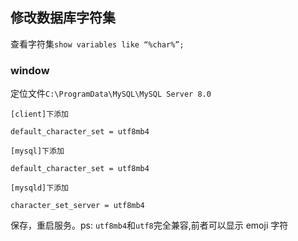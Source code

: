 ## 修改数据库字符集

查看字符集`show variables like “%char%”;`

### window

定位文件`C:\ProgramData\MySQL\MySQL Server 8.0`

```
[client]下添加

default_character_set = utf8mb4

[mysql]下添加

default_character_set = utf8mb4

[mysqld]下添加

character_set_server = utf8mb4
```

保存，重启服务。ps: `utf8mb4`和`utf8`完全兼容,前者可以显示 emoji 字符
